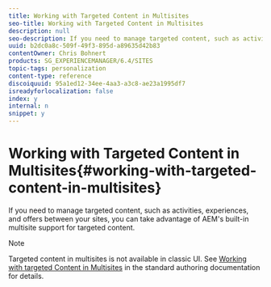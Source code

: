 ```yaml
---
title: Working with Targeted Content in Multisites
seo-title: Working with Targeted Content in Multisites
description: null
seo-description: If you need to manage targeted content, such as activities, experiences, and offers between your sites, you can take advantage of AEM's built-in multisite support for targeted content.
uuid: b2dc0a8c-509f-49f3-895d-a89635d42b83
contentOwner: Chris Bohnert
products: SG_EXPERIENCEMANAGER/6.4/SITES
topic-tags: personalization
content-type: reference
discoiquuid: 95a1ed12-34ee-4aa3-a3c8-ae23a1995df7
isreadyforlocalization: false
index: y
internal: n
snippet: y
---
```


# Working with Targeted Content in Multisites{#working-with-targeted-content-in-multisites}

If you need to manage targeted content, such as activities, experiences, and offers between your sites, you can take advantage of AEM's built-in multisite support for targeted content.

>[!NOTE]
>
>Targeted content in multisites is not available in classic UI. See [Working with targeted Content in Multisites](../../../sites/authoring/using/multisite-support-targeted-content.md) in the standard authoring documentation for details.

